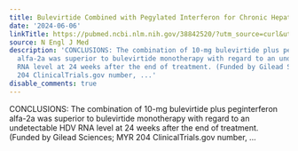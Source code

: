 ```yaml
---
title: Bulevirtide Combined with Pegylated Interferon for Chronic Hepatitis D
date: '2024-06-06'
linkTitle: https://pubmed.ncbi.nlm.nih.gov/38842520/?utm_source=curl&utm_medium=rss&utm_campaign=pubmed-2&utm_content=1LIK-026Y9bjRE4xDQ231BSa89BnY4O2Rfi-9WXQd8C31C6cqE&fc=20211015124055&ff=20240607181531&v=2.18.0.post9+e462414
source: N Engl J Med
description: 'CONCLUSIONS: The combination of 10-mg bulevirtide plus peginterferon
  alfa-2a was superior to bulevirtide monotherapy with regard to an undetectable HDV
  RNA level at 24 weeks after the end of treatment. (Funded by Gilead Sciences; MYR
  204 ClinicalTrials.gov number, ...'
disable_comments: true
---
```

CONCLUSIONS: The combination of 10-mg bulevirtide plus peginterferon alfa-2a was superior to bulevirtide monotherapy with regard to an undetectable HDV RNA level at 24 weeks after the end of treatment. (Funded by Gilead Sciences; MYR 204 ClinicalTrials.gov number, ...
